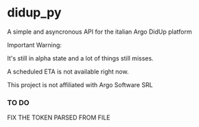 # didup_py
A simple and asyncronous API for the italian Argo DidUp platform

Important Warning:

It's still in alpha state and a lot of things still misses. 

A scheduled ETA is not available right now.



This project is not affiliated with Argo Software SRL


### TO DO

FIX THE TOKEN PARSED FROM FILE
